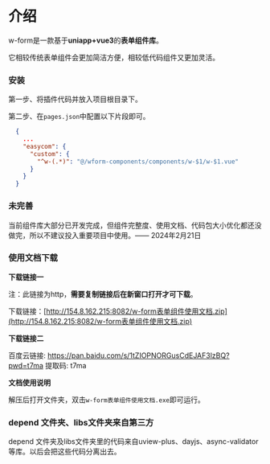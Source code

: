 # 介绍

w-form是一款基于**uniapp+vue3**的**表单组件库**。

它相较传统表单组件会更加简洁方便，相较低代码组件又更加灵活。



### 安装

第一步、将插件代码并放入项目根目录下。

第二步、在`pages.json`中配置以下片段即可。

```json
  {
    ...
    "easycom": {
      "custom": {
        "^w-(.*)": "@/wform-components/components/w-$1/w-$1.vue"
      }
    }
  }
```



### 未完善

当前组件库大部分已开发完成，但组件完整度、使用文档、代码包大小优化都还没做完，所以不建议投入重要项目中使用。—— 2024年2月21日



### 使用文档下载

**下载链接一**

注：此链接为http，**需要复制链接后在新窗口打开才可下载**。

下载链接：[http://154.8.162.215:8082/w-form表单组件使用文档.zip](http://154.8.162.215:8082/w-form表单组件使用文档.zip)

**下载链接二**

百度云链接: https://pan.baidu.com/s/1tZIOPNORGusCdEJAF3lzBQ?pwd=t7ma 提取码: t7ma 

**文档使用说明**

解压后打开文件夹，双击`w-form表单组件使用文档.exe`即可运行。



### depend 文件夹、libs文件夹来自第三方

depend 文件夹及libs文件夹里的代码来自uview-plus、dayjs、async-validator等库。以后会把这些代码分离出去。



